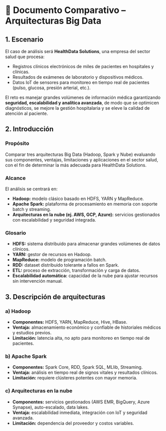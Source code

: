 # 📄 Documento Comparativo – Arquitecturas Big Data

## 1. Escenario
El caso de análisis será **HealthData Solutions**, una empresa del sector salud que procesa:  
- Registros clínicos electrónicos de miles de pacientes en hospitales y clínicas.  
- Resultados de exámenes de laboratorio y dispositivos médicos.  
- Datos IoT de sensores para monitoreo en tiempo real de pacientes (pulso, glucosa, presión arterial, etc.).  

El reto es manejar grandes volúmenes de información médica garantizando **seguridad, escalabilidad y analítica avanzada**, de modo que se optimicen diagnósticos, se mejore la gestión hospitalaria y se eleve la calidad de atención al paciente.


## 2. Introducción

### Propósito
Comparar tres arquitecturas Big Data (Hadoop, Spark y Nube) evaluando sus componentes, ventajas, limitaciones y aplicaciones en el sector salud, con el fin de determinar la más adecuada para HealthData Solutions.

### Alcance
El análisis se centrará en:  
- **Hadoop:** modelo clásico basado en HDFS, YARN y MapReduce.  
- **Apache Spark:** plataforma de procesamiento en memoria con soporte batch y streaming.  
- **Arquitecturas en la nube (ej. AWS, GCP, Azure):** servicios gestionados con escalabilidad y seguridad integrada.  

### Glosario
- **HDFS:** sistema distribuido para almacenar grandes volúmenes de datos clínicos.  
- **YARN:** gestor de recursos en Hadoop.  
- **MapReduce:** modelo de programación batch.  
- **RDD:** dataset distribuido tolerante a fallos en Spark.  
- **ETL:** proceso de extracción, transformación y carga de datos.  
- **Escalabilidad automática:** capacidad de la nube para ajustar recursos sin intervención manual.  


## 3. Descripción de arquitecturas

### a) Hadoop
- **Componentes:** HDFS, YARN, MapReduce, Hive, HBase.  
- **Ventaja:** almacenamiento económico y confiable de historiales médicos y estudios previos.  
- **Limitación:** latencia alta, no apto para monitoreo en tiempo real de pacientes.  

### b) Apache Spark
- **Componentes:** Spark Core, RDD, Spark SQL, MLlib, Streaming.  
- **Ventaja:** análisis en tiempo real de signos vitales y resultados clínicos.  
- **Limitación:** requiere clústeres potentes con mayor memoria.  

### c) Arquitecturas en la nube
- **Componentes:** servicios gestionados (AWS EMR, BigQuery, Azure Synapse), auto-escalado, data lakes.  
- **Ventaja:** escalabilidad inmediata, integración con IoT y seguridad avanzada.  
- **Limitación:** dependencia del proveedor y costos variables.